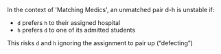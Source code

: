 In the context of 'Matching Medics', an unmatched pair d-h is unstable if:
- `d` prefers `h` to their assigned hospital 
- `h` prefers `d` to one of its admitted students 

This risks `d` and `h` ignoring the assignment to pair up (“defecting”)